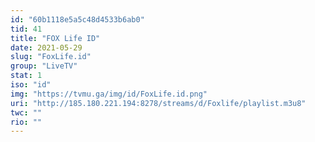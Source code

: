 ```yaml
---
id: "60b1118e5a5c48d4533b6ab0"
tid: 41
title: "FOX Life ID"
date: 2021-05-29
slug: "FoxLife.id"
group: "LiveTV"
stat: 1
iso: "id"
img: "https://tvmu.ga/img/id/FoxLife.id.png"
uri: "http://185.180.221.194:8278/streams/d/Foxlife/playlist.m3u8"
twc: ""
rio: ""
---
```


